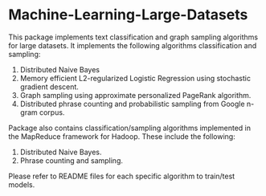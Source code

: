 Machine-Learning-Large-Datasets
===============================

This package implements text classification and graph sampling algorithms for large datasets.
It implements the following algorithms classification and sampling:

1. Distributed Naive Bayes
2. Memory efficient L2-regularized Logistic Regression using stochastic gradient descent.
3. Graph sampling using approximate personalized PageRank algorithm.
4. Distributed phrase counting and probabilistic sampling from Google n-gram corpus.

Package also contains classification/sampling algorithms implemented in the MapReduce framework for Hadoop. These include the following:

1. Distributed Naive Bayes.
2. Phrase counting and sampling.

Please refer to README files for each specific algorithm to train/test models.
